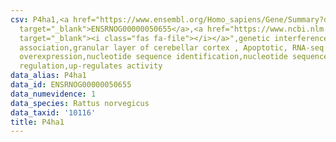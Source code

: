 ```yaml
---
csv: P4ha1,<a href="https://www.ensembl.org/Homo_sapiens/Gene/Summary?db=core;g=ENSRNOG00000050655"
  target="_blank">ENSRNOG00000050655</a>,<a href="https://www.ncbi.nlm.nih.gov/pubmed/30467350"
  target="_blank"><i class="fas fa-file"></i></a>",genetic interference,functional
  association,granular layer of cerebellar cortex , Apoptotic, RNA-seq assay, hsf-1
  overexpression,nucleotide sequence identification,nucleotide sequence identification,transcriptional
  regulation,up-regulates activity
data_alias: P4ha1
data_id: ENSRNOG00000050655
data_numevidence: 1
data_species: Rattus norvegicus
data_taxid: '10116'
title: P4ha1
---
```

